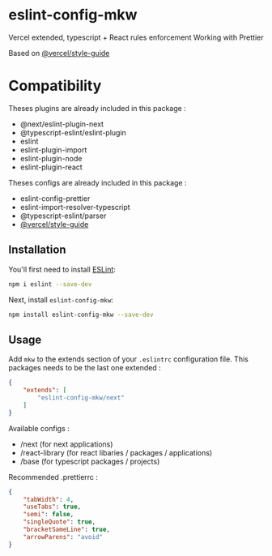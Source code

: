 # eslint-config-mkw

Vercel extended, typescript + React rules enforcement
Working with Prettier

Based on [@vercel/style-guide](https://github.com/vercel/style-guide)

# Compatibility

Theses plugins are already included in this package : 
- @next/eslint-plugin-next
- @typescript-eslint/eslint-plugin
- eslint
- eslint-plugin-import
- eslint-plugin-node
- eslint-plugin-react

Theses configs are already included in this package : 
- eslint-config-prettier
- eslint-import-resolver-typescript
- @typescript-eslint/parser
- [@vercel/style-guide](https://github.com/vercel/style-guide)


## Installation

You'll first need to install [ESLint](https://eslint.org/):

```sh
npm i eslint --save-dev
```

Next, install `eslint-config-mkw`:

```sh
npm install eslint-config-mkw --save-dev
```

## Usage

Add `mkw` to the extends section of your `.eslintrc` configuration file. This packages needs to be the last one extended :

```json
{
    "extends": [
        "eslint-config-mkw/next"
    ]
}
```

Available configs : 
- /next  (for next applications)
- /react-library (for react libaries / packages / applications)
- /base (for typescript packages / projects)

Recommended .prettierrc : 
```json
{
	"tabWidth": 4,
	"useTabs": true,
	"semi": false,
	"singleQuote": true,
	"bracketSameLine": true,
	"arrowParens": "avoid"
}
```

